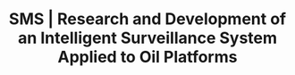 ---
title: SMS | Research and Development of an Intelligent Surveillance System Applied to Oil Platforms
type: landing
show_breadcrumb: true

tags: ["RP"]

sections:
  - block: markdown
    content:
      title: SMS | Research and Development of an Intelligent Surveillance System Applied to Oil Platforms
      subtitle: 2018 - 2021
      text: <p>This project has two objectives. i) the study, development and evaluation of algorithms to be incorporated into the prototype surveillance system capable of automatically analyzing video and ii) creation, development, implementation and experimental validation of a prototype intelligent surveillance system capable of monitoring workers in regions of the oil exploration platform using visual data. This system will be able to issue alerts in cases of lack of mandatory safety equipment or obstruction of escape routes, in addition to being able to individually identify oil platform workers.
    design:
      # See Page Builder docs for all section customization options.
      # Choose how many columns the section has. Valid values: '1' or '2'.
      columns: '1'
---